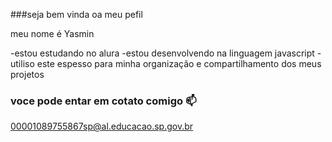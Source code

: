 ###seja bem vinda oa meu pefil

meu nome é Yasmin

-estou estudando no alura 
-estou desenvolvendo na linguagem javascript
-utiliso este espesso para minha organização e compartilhamento dos meus projetos 

### voce pode entar em cotato comigo 📫

00001089755867sp@al.educacao.sp.gov.br
